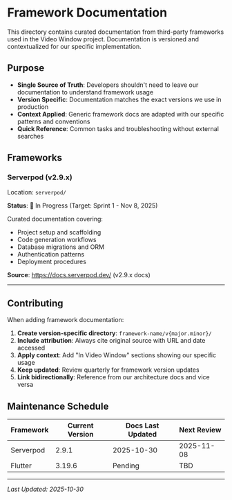 # Framework Documentation

This directory contains curated documentation from third-party frameworks used in the Video Window project. Documentation is versioned and contextualized for our specific implementation.

## Purpose

- **Single Source of Truth**: Developers shouldn't need to leave our documentation to understand framework usage
- **Version Specific**: Documentation matches the exact versions we use in production
- **Context Applied**: Generic framework docs are adapted with our specific patterns and conventions
- **Quick Reference**: Common tasks and troubleshooting without external searches

## Frameworks

### Serverpod (v2.9.x)
Location: `serverpod/`

**Status**: 🚧 In Progress (Target: Sprint 1 - Nov 8, 2025)

Curated documentation covering:
- Project setup and scaffolding
- Code generation workflows
- Database migrations and ORM
- Authentication patterns
- Deployment procedures

**Source**: https://docs.serverpod.dev/ (v2.9.x docs)

---

## Contributing

When adding framework documentation:

1. **Create version-specific directory**: `framework-name/v{major.minor}/`
2. **Include attribution**: Always cite original source with URL and date accessed
3. **Apply context**: Add "In Video Window" sections showing our specific usage
4. **Keep updated**: Review quarterly for framework version updates
5. **Link bidirectionally**: Reference from our architecture docs and vice versa

## Maintenance Schedule

| Framework | Current Version | Docs Last Updated | Next Review |
|-----------|----------------|-------------------|-------------|
| Serverpod | 2.9.1 | 2025-10-30 | 2025-11-08 |
| Flutter | 3.19.6 | Pending | TBD |

---

*Last Updated: 2025-10-30*

